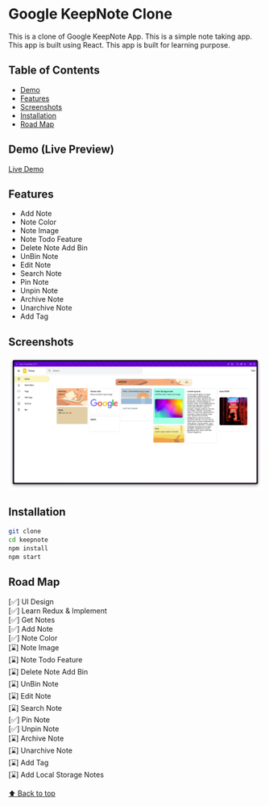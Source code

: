 # Google KeepNote Clone

This is a clone of Google KeepNote App. This is a simple note taking app. This app is built using React. This app is built for learning purpose.

## Table of Contents

- [Demo](#demo)
- [Features](#features)
- [Screenshots](#screenshots)
- [Installation](#installation)
- [Road Map](#road-map)

## Demo (Live Preview)

[Live Demo](https://azateser.github.io/google-keep-note-clone/dist/index.html)

## Features

- Add Note
- Note Color
- Note Image
- Note Todo Feature
- Delete Note Add Bin
- UnBin Note
- Edit Note
- Search Note
- Pin Note
- Unpin Note
- Archive Note
- Unarchive Note
- Add Tag

## Screenshots

![Screenshot](./readme_assets/ss1.png)

## Installation

```bash
git clone 
cd keepnote
npm install
npm start
```


## Road Map

[✅] UI Design <br />
[✅] Learn Redux & Implement <br />
[✅] Get Notes <br />
[✅] Add Note <br />
[✅] Note Color <br />
[⌛] Note Image <br />
[⌛] Note Todo Feature <br />
[⌛] Delete Note Add Bin <br />
[⌛] UnBin Note <br />
[⌛] Edit Note <br />
[⌛] Search Note <br />
[✅] Pin Note <br />
[✅] Unpin Note <br />
[⌛] Archive Note <br />
[⌛] Unarchive Note <br />
[⌛] Add Tag <br />
[⌛] Add Local Storage Notes <br />


[⬆ Back to top](#table-of-contents)

